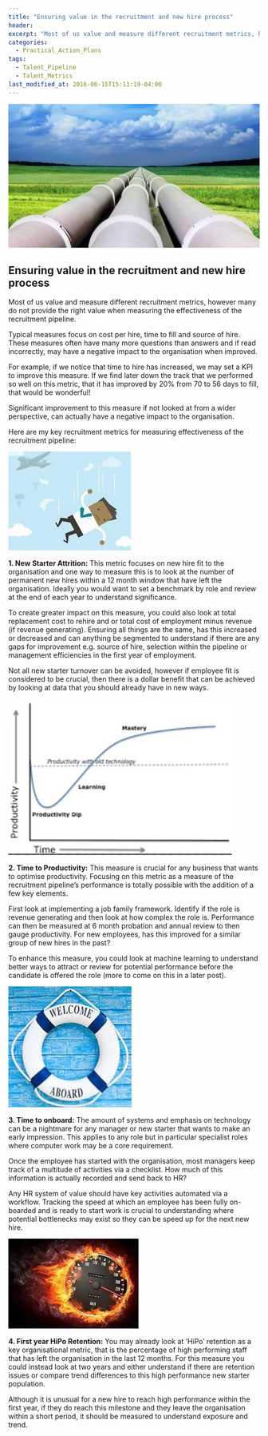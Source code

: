 ```yaml
---
title: "Ensuring value in the recruitment and new hire process"
header:
excerpt: "Most of us value and measure different recruitment metrics, however many do not provide the right value when measuring the effectiveness of the recruitment pipeline."
categories:
  - Practical_Action_Plans
tags:
  - Talent_Pipeline
  - Talent_Metrics
last_modified_at: 2016-06-15T15:11:19-04:00
---
```


![](/assets/images/value_in_recruitment/Ensuring%20value%20in%20the%20recruitment%20and%20new%20hire%20process.jpg)

## Ensuring value in the recruitment and new hire process

Most of us value and measure different recruitment metrics, however many do not provide the right value when measuring the effectiveness of the recruitment pipeline.

Typical measures focus on cost per hire, time to fill and source of hire. These measures often have many more questions than answers and if read incorrectly, may have a negative impact to the organisation when improved.

For example, if we notice that time to hire has increased, we may set a KPI to improve this measure. If we find later down the track that we performed so well on this metric, that it has improved by 20% from 70 to 56 days to fill, that would be wonderful!

Significant improvement to this measure if not looked at from a wider perspective, can actually have a negative impact to the organisation.

Here are my key recruitment metrics for measuring effectiveness of the recruitment pipeline:

![](/assets/images/value_in_recruitment/pipe_1.jpg)

**1. New Starter Attrition:** This metric focuses on new hire fit to the organisation and one way to measure this is to look at the number of permanent new hires within a 12 month window that have left the organisation. Ideally you would want to set a benchmark by role and review at the end of each year to understand significance.

To create greater impact on this measure, you could also look at total replacement cost to rehire and or total cost of employment minus revenue (if revenue generating). Ensuring all things are the same, has this increased or decreased and can anything be segmented to understand if there are any gaps for improvement e.g. source of hire, selection within the pipeline or management efficiencies in the first year of employment.

Not all new starter turnover can be avoided, however if employee fit is considered to be crucial, then there is a dollar benefit that can be achieved by looking at data that you should already have in new ways.

![](/assets/images/value_in_recruitment/pipe_2.jpg)

**2. Time to Productivity:** This measure is crucial for any business that wants to optimise productivity. Focusing on this metric as a measure of the recruitment pipeline’s performance is totally possible with the addition of a few key elements.

First look at implementing a job family framework. Identify if the role is revenue generating and then look at how complex the role is. Performance can then be measured at 6 month probation and annual review to then gauge productivity. For new employees, has this improved for a similar group of new hires in the past?

To enhance this measure, you could look at machine learning to understand better ways to attract or review for potential performance before the candidate is offered the role (more to come on this in a later post).

![](/assets/images/value_in_recruitment/pipe_3.jpg)

**3. Time to onboard:** The amount of systems and emphasis on technology can be a nightmare for any manager or new starter that wants to make an early impression. This applies to any role but in particular specialist roles where computer work may be a core requirement.

Once the employee has started with the organisation, most managers keep track of a multitude of activities via a checklist. How much of this information is actually recorded and send back to HR?

Any HR system of value should have key activities automated via a workflow. Tracking the speed at which an employee has been fully on-boarded and is ready to start work is crucial to understanding where potential bottlenecks may exist so they can be speed up for the next new hire.

![](/assets/images/value_in_recruitment/pipe_4.jpg)

**4. First year HiPo Retention:** You may already look at ‘HiPo’ retention as a key organisational metric, that is the percentage of high performing staff that has left the organisation in the last 12 months. For this measure you could instead look at two years and either understand if there are retention issues or compare trend differences to this high performance new starter population.

Although it is unusual for a new hire to reach high performance within the first year, if they do reach this milestone and they leave the organisation within a short period, it should be measured to understand exposure and trend.